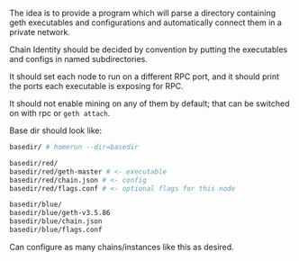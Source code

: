 
The idea is to provide a program which will parse a directory
containing geth executables and configurations and automatically connect them
in a private network.

Chain Identity should be decided by convention by putting the executables and
configs in named subdirectories.

It should set each node to run on a different RPC port, and it should print
the ports each executable is exposing for RPC.

It should not enable mining on any of them by default; that can be switched on
with rpc or `geth attach`.

Base dir should look like:

```bash
basedir/ # homerun --dir=basedir

basedir/red/
basedir/red/geth-master # <- executable
basedir/red/chain.json # <- config
basedir/red/flags.conf # <- optional flags for this node

basedir/blue/
basedir/blue/geth-v3.5.86
basedir/blue/chain.json
basedir/blue/flags.conf

```

Can configure as many chains/instances like this as desired.
